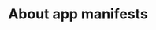 ---
layout: default
title: About app manifests
parent: App manifest file
grand_parent: App basics
nav_order: 1
---